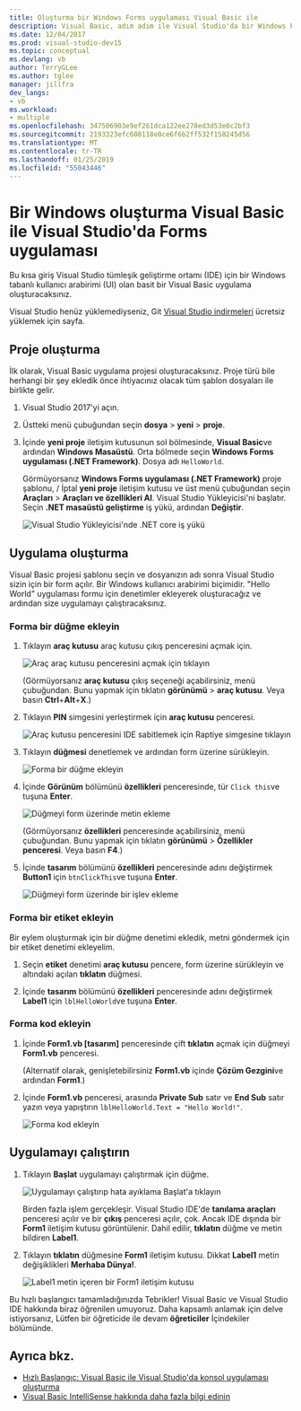 ```yaml
---
title: Oluşturma bir Windows Forms uygulaması Visual Basic ile
description: Visual Basic, adım adım ile Visual Studio'da bir Windows Forms uygulaması oluşturmayı öğrenin.
ms.date: 12/04/2017
ms.prod: visual-studio-dev15
ms.topic: conceptual
ms.devlang: vb
author: TerryGLee
ms.author: tglee
manager: jillfra
dev_langs:
- vb
ms.workload:
- multiple
ms.openlocfilehash: 347506903e9ef261dca122ee278ed3d53e0c2bf3
ms.sourcegitcommit: 2193323efc608118e0ce6f6b2ff532f158245d56
ms.translationtype: MT
ms.contentlocale: tr-TR
ms.lasthandoff: 01/25/2019
ms.locfileid: "55043446"
---
```

# <a name="create-a-windows-forms-app-in-visual-studio-with-visual-basic"></a>Bir Windows oluşturma Visual Basic ile Visual Studio'da Forms uygulaması

Bu kısa giriş Visual Studio tümleşik geliştirme ortamı (IDE) için bir Windows tabanlı kullanıcı arabirimi (UI) olan basit bir Visual Basic uygulama oluşturacaksınız.

Visual Studio henüz yüklemediyseniz, Git [Visual Studio indirmeleri](https://visualstudio.microsoft.com/downloads/?utm_medium=microsoft&utm_source=docs.microsoft.com&utm_campaign=button+cta&utm_content=download+vs2017) ücretsiz yüklemek için sayfa.

## <a name="create-a-project"></a>Proje oluşturma

İlk olarak, Visual Basic uygulama projesi oluşturacaksınız. Proje türü bile herhangi bir şey ekledik önce ihtiyacınız olacak tüm şablon dosyaları ile birlikte gelir.

1. Visual Studio 2017'yi açın.

2. Üstteki menü çubuğundan seçin **dosya** > **yeni** > **proje**.

3. İçinde **yeni proje** iletişim kutusunun sol bölmesinde, **Visual Basic**ve ardından **Windows Masaüstü**. Orta bölmede seçin **Windows Forms uygulaması (.NET Framework)**. Dosya adı `HelloWorld`.

     Görmüyorsanız **Windows Forms uygulaması (.NET Framework)** proje şablonu, / İptal **yeni proje** iletişim kutusu ve üst menü çubuğundan seçin **Araçları**  >  **Araçları ve özellikleri Al**. Visual Studio Yükleyicisi'ni başlatır. Seçin **.NET masaüstü geliştirme** iş yükü, ardından **Değiştir**.

     ![Visual Studio Yükleyicisi'nde .NET core iş yükü](../ide/media/install-dot-net-desktop-env.png)

## <a name="create-the-application"></a>Uygulama oluşturma

Visual Basic projesi şablonu seçin ve dosyanızın adı sonra Visual Studio sizin için bir form açılır. Bir Windows kullanıcı arabirimi biçimidir. "Hello World" uygulaması formu için denetimler ekleyerek oluşturacağız ve ardından size uygulamayı çalıştıracaksınız.

### <a name="add-a-button-to-the-form"></a>Forma bir düğme ekleyin

1. Tıklayın **araç kutusu** araç kutusu çıkış penceresini açmak için.

     ![Araç araç kutusu penceresini açmak için tıklayın](../ide/media/vb-toolbox-toolwindow.png)

     (Görmüyorsanız **araç kutusu** çıkış seçeneği açabilirsiniz, menü çubuğundan. Bunu yapmak için tıklatın **görünümü** > **araç kutusu**. Veya basın **Ctrl**+**Alt**+**X**.)

2. Tıklayın **PIN** simgesini yerleştirmek için **araç kutusu** penceresi.

     ![Araç kutusu penceresini IDE sabitlemek için Raptiye simgesine tıklayın](../ide/media/vb-pin-the-toolbox-window.png)
3. Tıklayın **düğmesi** denetlemek ve ardından form üzerine sürükleyin.

     ![Forma bir düğme ekleyin](../ide/media/vb-add-a-button-to-form1.png)

4. İçinde **Görünüm** bölümünü **özellikleri** penceresinde, tür `Click this`ve tuşuna **Enter**.

     ![Düğmeyi form üzerinde metin ekleme](../ide/media/vb-button-control-text.png)

     (Görmüyorsanız **özellikleri** penceresinde açabilirsiniz, menü çubuğundan. Bunu yapmak için tıklatın **görünümü** > **Özellikler penceresi**. Veya basın **F4**.)

5. İçinde **tasarım** bölümünü **özellikleri** penceresinde adını değiştirmek **Button1** için `btnClickThis`ve tuşuna **Enter**.

     ![Düğmeyi form üzerinde bir işlev ekleme](../ide/media/vb-button-control-function.png)

### <a name="add-a-label-to-the-form"></a>Forma bir etiket ekleyin

Bir eylem oluşturmak için bir düğme denetimi ekledik, metni göndermek için bir etiket denetimi ekleyelim.

1. Seçin **etiket** denetimi **araç kutusu** pencere, form üzerine sürükleyin ve altındaki açılan **tıklatın** düğmesi.

2. İçinde **tasarım** bölümünü **özellikleri** penceresinde adını değiştirmek **Label1** için `lblHelloWorld`ve tuşuna **Enter**.

### <a name="add-code-to-the-form"></a>Forma kod ekleyin

1. İçinde **Form1.vb &#91;tasarım&#93;**  penceresinde çift **tıklatın** açmak için düğmeyi **Form1.vb** penceresi.

      (Alternatif olarak, genişletebilirsiniz **Form1.vb** içinde **Çözüm Gezgini**ve ardından **Form1**.)

2. İçinde **Form1.vb** penceresi, arasında **Private Sub** satır ve **End Sub** satır yazın veya yapıştırın `lblHelloWorld.Text = "Hello World!"`.

     ![Forma kod ekleyin](../ide/media/vb-add-code-to-the-form.png)

## <a name="run-the-application"></a>Uygulamayı çalıştırın

1. Tıklayın **Başlat** uygulamayı çalıştırmak için düğme.

     ![Uygulamayı çalıştırıp hata ayıklama Başlat'a tıklayın](../ide/media/vb-click-start-hello-world.png)

   Birden fazla işlem gerçekleşir. Visual Studio IDE'de **tanılama araçları** penceresi açılır ve bir **çıkış** penceresi açılır, çok. Ancak IDE dışında bir **Form1** iletişim kutusu görüntülenir. Dahil edilir, **tıklatın** düğme ve metin bildiren **Label1**.

2. Tıklayın **tıklatın** düğmesine **Form1** iletişim kutusu. Dikkat **Label1** metin değişiklikleri **Merhaba Dünya!**.

    ![Label1 metin içeren bir Form1 iletişim kutusu ](../ide/media/vb-form1-dialog-hello-world.png)

Bu hızlı başlangıcı tamamladığınızda Tebrikler! Visual Basic ve Visual Studio IDE hakkında biraz öğrenilen umuyoruz. Daha kapsamlı anlamak için delve istiyorsanız, Lütfen bir öğreticide ile devam **öğreticiler** İçindekiler bölümünde.

## <a name="see-also"></a>Ayrıca bkz.

* [Hızlı Başlangıç: Visual Basic ile Visual Studio'da konsol uygulaması oluşturma](quickstart-visual-basic-console.md)
* [Visual Basic IntelliSense hakkında daha fazla bilgi edinin](visual-basic-specific-intellisense.md)
